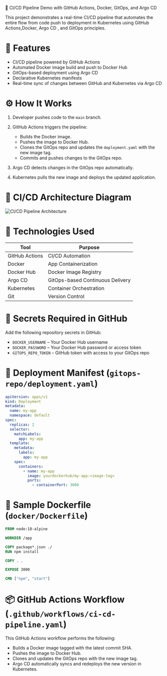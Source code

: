   🚀 CI/CD Pipeline Demo with GitHub Actions, Docker, GitOps, and Argo CD

This project demonstrates a  real-time CI/CD pipeline  that automates the entire flow from code push to deployment in Kubernetes using  GitHub Actions,Docker, Argo CD , and GitOps principles.



# 📌 Features

* CI/CD pipeline powered by  GitHub Actions
* Automated  Docker image build  and  push to Docker Hub
* GitOps-based deployment using  Argo CD
* Declarative Kubernetes manifests
* Real-time sync of changes between GitHub and Kubernetes via Argo CD



# ⚙️ How It Works

1. Developer pushes code to the `main` branch.
2. GitHub Actions triggers the pipeline:

   * Builds the Docker image.
   * Pushes the image to  Docker Hub.
   * Clones the GitOps repo and updates the `deployment.yaml` with the new image tag.
   * Commits and pushes changes to the GitOps repo.
3.  Argo CD detects changes in the GitOps repo automatically.
4.  Kubernetes pulls the new image and deploys the updated application.



# 📌 CI/CD Architecture Diagram

![CI/CD Pipeline Architecture](architecture/ci-cd-architecture.png)



# 🧱 Technologies Used

| Tool           | Purpose                          |
| -------------- | -------------------------------- |
| GitHub Actions | CI/CD Automation                 |
| Docker         | App Containerization             |
| Docker Hub     | Docker Image Registry            |
| Argo CD        | GitOps-based Continuous Delivery |
| Kubernetes     | Container Orchestration          |
| Git            | Version Control                  |



# 🔐 Secrets Required in GitHub

Add the following  repository secrets in GitHub:

* `DOCKER_USERNAME` – Your Docker Hub username
* `DOCKER_PASSWORD` – Your Docker Hub password or access token
* `GITOPS_REPO_TOKEN` – GitHub token with access to your GitOps repo



# 🚀 Deployment Manifest  (`gitops-repo/deployment.yaml`)

```yaml
apiVersion: apps/v1
kind: Deployment
metadata:
  name: my-app
  namespace: default
spec:
  replicas: 2
  selector:
    matchLabels:
      app: my-app
  template:
    metadata:
      labels:
        app: my-app
    spec:
      containers:
        - name: my-app
          image: yourdockerhub/my-app:<image-tag>
          ports:
            - containerPort: 3000
```



# 🐳 Sample Dockerfile (`docker/Dockerfile`)

```dockerfile
FROM node:18-alpine

WORKDIR /app

COPY package*.json ./
RUN npm install

COPY . .

EXPOSE 3000

CMD ["npm", "start"]
```



# 📦 GitHub Actions Workflow (`.github/workflows/ci-cd-pipeline.yaml`)

This GitHub Actions workflow performs the following:

* Builds a Docker image tagged with the latest commit SHA.
* Pushes the image to Docker Hub.
* Clones and updates the GitOps repo with the new image tag.
* Argo CD automatically syncs and redeploys the new version in Kubernetes.


